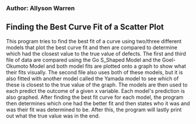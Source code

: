 ### Author: Allyson Warren
## Finding the Best Curve Fit of a Scatter Plot

This program tries to find the best fit of a curve using two/three
different models that plot the best curve fit and then are compared to 
determine which had the closest value to the true value of defects. The
first and third file of data are compared using the Go S_Shaped Model and
the Goel-Okumoto Model and both model fits are plotted onto a graph to show
what their fits visually. The second file also uses both of these models, but it
is also fitted with another model called the Yamada model to see which of these
is closest to the true value of the graph. The models are then used to each 
predict the outcome of a given x variable. Each model's prediction is also 
graphed. After finding the best fit curve for each model, the program then
determines which one had the better fit and then states who it was and was 
their fit was determined to be. After this, the program will lastly print 
out what the true value was in the end.
